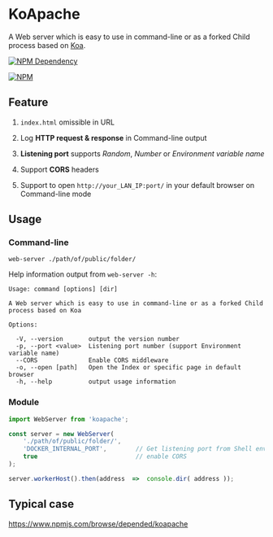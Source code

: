 # KoApache

A Web server which is easy to use in command-line or as a forked Child process based on [Koa](http://koajs.com/).

[![NPM Dependency](https://david-dm.org/TechQuery/KoApache.svg)](https://david-dm.org/TechQuery/KoApache)

[![NPM](https://nodei.co/npm/koapache.png?downloads=true&downloadRank=true&stars=true)](https://nodei.co/npm/koapache/)



## Feature

 1. `index.html` omissible in URL

 2. Log **HTTP request & response** in Command-line output

 3. **Listening port** supports *Random*, *Number* or *Environment variable name*

 4. Support **CORS** headers

 5. Support to open `http://your_LAN_IP:port/` in your default browser on Command-line mode



## Usage

### Command-line

```Shell
web-server ./path/of/public/folder/
```
Help information output from `web-server -h`:

    Usage: command [options] [dir]

    A Web server which is easy to use in command-line or as a forked Child process based on Koa

    Options:

      -V, --version       output the version number
      -p, --port <value>  Listening port number (support Environment variable name)
      --CORS              Enable CORS middleware
      -o, --open [path]   Open the Index or specific page in default browser
      -h, --help          output usage information


### Module

```JavaScript
import WebServer from 'koapache';

const server = new WebServer(
    './path/of/public/folder/',
    'DOCKER_INTERNAL_PORT',        // Get listening port from Shell environment
    true                           // enable CORS
);

server.workerHost().then(address  =>  console.dir( address ));
```


## Typical case

https://www.npmjs.com/browse/depended/koapache
